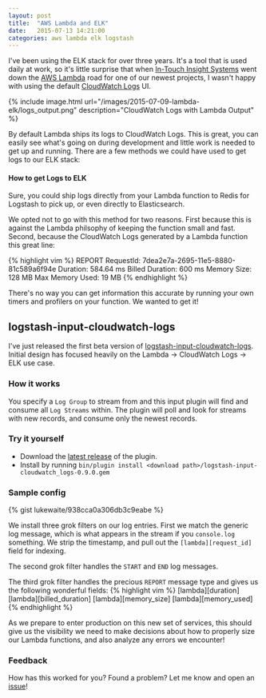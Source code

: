 ```yaml
---
layout: post
title:  "AWS Lambda and ELK"
date:   2015-07-13 14:21:00
categories: aws lambda elk logstash
---
```


I've been using the ELK stack for over three years. It's a tool that is used daily at work, so it's little surprise that
when [In-Touch Insight Systems][intouch] went down the [AWS Lambda][lambda] road for one of our newest projects, I wasn't happy
with using the default [CloudWatch Logs][cloudwatch_logs] UI. 

{% include image.html url="/images/2015-07-09-lambda-elk/logs_output.png" description="CloudWatch Logs with Lambda Output" %}

<!--more-->

By default Lambda ships its logs to CloudWatch Logs. This is great, you can easily see what's going on during development
and little work is needed to get up and running. There are a few methods we could have used to get logs to our ELK stack:

#### How to get Logs to ELK
Sure, you could ship logs directly from your Lambda function to Redis for Logstash to pick up, or even directly to
Elasticsearch.

We opted not to go with this method for two reasons. First because this is against the Lambda philsophy of keeping
the function small and fast. Second, because the CloudWatch Logs generated by a Lambda function this great line:

{% highlight vim %}
REPORT RequestId: 7dea2e7a-2695-11e5-8880-81c589a6f94e	Duration: 584.64 ms	Billed Duration: 600 ms Memory Size: 128 MB	Max Memory Used: 19 MB
{% endhighlight %}

There's no way you can get information this accurate by running your own timers and profilers on your function. We
wanted to get it!

## logstash-input-cloudwatch-logs
I've just released the first beta version of [logstash-input-cloudwatch-logs][cwl_plugin]. Initial design has focused
heavily on the Lambda -> CloudWatch Logs -> ELK use case. 

### How it works
You specify a `Log Group` to stream from and this input plugin will find and consume all `Log Streams` within. The plugin
will poll and look for streams with new records, and consume only the newest records.

### Try it yourself
* Download the [latest release][releases] of the plugin.
* Install by running `bin/plugin install <download path>/logstash-input-cloudwatch_logs-0.9.0.gem`

### Sample config
{% gist lukewaite/938cca0a306db3c9eabe %}

We install three grok filters on our log entries. First we match the generic log message, which is what appears in the
stream if you `console.log` something. We strip the timestamp, and pull out the `[lambda][request_id]` field for indexing.

The second grok filter handles the `START` and `END` log messages.

The third grok filter handles the precious `REPORT` message type and gives us the following wonderful fields:
{% highlight vim %}
[lambda][duration]
[lambda][billed_duration]
[lambda][memory_size]
[lambda][memory_used]
{% endhighlight %}

As we prepare to enter production on this new set of services, this should give us the visibility we need to make decisions
about how to properly size our Lambda functions, and also analyze any errors we encounter!

### Feedback
How has this worked for you? Found a problem? Let me know and open an [issue][issues]!

[intouch]:         http://www.intouchinsight.com
[lambda]:          http://aws.amazon.com/lambda
[cloudwatch_logs]: https://aws.amazon.com/blogs/aws/cloudwatch-log-service/
[cwl_plugin]:      https://github.com/lukewaite/logstash-input-cloudwatch-logs
[releases]:        https://github.com/lukewaite/logstash-input-cloudwatch-logs/releases
[issues]:          https://github.com/lukewaite/logstash-input-cloudwatch-logs/issues
